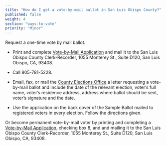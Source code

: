 ```yaml
---
title: "How do I get a vote-by-mail ballot in San Luis Obispo County?"
published: false
weight: 4
section: "ways-to-vote"
priority: "Minor"
---
```


Request a one-time vote by mail ballot.  

- Print and complete [Vote-by-Mail Application](http://elections.cdn.sos.ca.gov/vote-by-mail/pdf/vote-by-mail-application.pdf) and mail it to the San Luis Obispo County Clerk-Recorder, 1055 Monterey St., Suite D120, San Luis Obispo, CA, 93408.  

- Call 805-781-5228.  

- Email, fax, or mail the [County Elections Office](#section-election-office-contact) a letter requesting a vote-by-mail ballot and include the date of the relevant election, voter’s full name, voter’s residence address, address where ballot should be sent, voter’s signature and the date.  

- Use the application on the back cover of the Sample Ballot mailed to registered voters in every election. Follow the directions given.  

Or become permanent vote-by-mail voter by printing and completing a [Vote-by-Mail Application](http://elections.cdn.sos.ca.gov/vote-by-mail/pdf/vote-by-mail-application.pdf), checking box 8, and and mailing it to the San Luis Obispo County Clerk-Recorder, 1055 Monterey St., Suite D120, San Luis Obispo, CA, 93408.  
